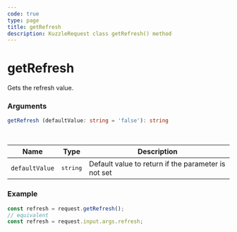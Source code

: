 ```yaml
---
code: true
type: page
title: getRefresh
description: KuzzleRequest class getRefresh() method
---
```


# getRefresh

Gets the refresh value.

### Arguments

```ts
getRefresh (defaultValue: string = 'false'): string
```

</br>

| Name   | Type              | Description    |
|--------|-------------------|----------------|
| `defaultValue` | <pre>string</pre> | Default value to return if the parameter is not set |


### Example

```ts
const refresh = request.getRefresh();
// equivalent
const refresh = request.input.args.refresh;
```

